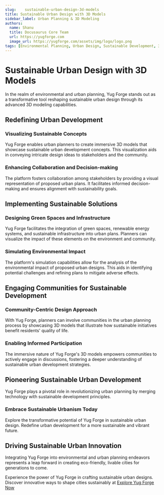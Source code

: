 ```yaml
---
slug:    sustainable-urban-design-3d-models
title: Sustainable Urban Design with 3D Models
sidebar_label: Urban Planning & 3D Modeling
authors:
  name: Shanu
  title: Docusaurus Core Team
  url: https://yugforge.com
  image_url: https://yugforge.com/assets/img/logo/logo.png
tags: [Environmental Planning, Urban Design, Sustainable Development, 3D Models, Yug Forge, docusaurus]
---
```


# Sustainable Urban Design with 3D Models

In the realm of environmental and urban planning, Yug Forge stands out as a transformative tool reshaping sustainable urban design through its advanced 3D modeling capabilities.

## Redefining Urban Development

### Visualizing Sustainable Concepts

Yug Forge enables urban planners to create immersive 3D models that showcase sustainable urban development concepts. This visualization aids in conveying intricate design ideas to stakeholders and the community.

### Enhancing Collaboration and Decision-making

The platform fosters collaboration among stakeholders by providing a visual representation of proposed urban plans. It facilitates informed decision-making and ensures alignment with sustainability goals.

## Implementing Sustainable Solutions

### Designing Green Spaces and Infrastructure

Yug Forge facilitates the integration of green spaces, renewable energy systems, and sustainable infrastructure into urban plans. Planners can visualize the impact of these elements on the environment and community.

### Simulating Environmental Impact

The platform's simulation capabilities allow for the analysis of the environmental impact of proposed urban designs. This aids in identifying potential challenges and refining plans to mitigate adverse effects.

## Engaging Communities for Sustainable Development

### Community-Centric Design Approach

With Yug Forge, planners can involve communities in the urban planning process by showcasing 3D models that illustrate how sustainable initiatives benefit residents' quality of life.

### Enabling Informed Participation

The immersive nature of Yug Forge's 3D models empowers communities to actively engage in discussions, fostering a deeper understanding of sustainable urban development strategies.

## Pioneering Sustainable Urban Development

Yug Forge plays a pivotal role in revolutionizing urban planning by merging technology with sustainable development principles.

### Embrace Sustainable Urbanism Today

Explore the transformative potential of Yug Forge in sustainable urban design. Redefine urban development for a more sustainable and vibrant future.

## Driving Sustainable Urban Innovation

Integrating Yug Forge into environmental and urban planning endeavors represents a leap forward in creating eco-friendly, livable cities for generations to come.

Experience the power of Yug Forge in crafting sustainable urban designs. Discover innovative ways to shape cities sustainably at [Explore Yug Forge Now](https://www.yugforge.com)
